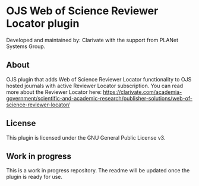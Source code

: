 # OJS Web of Science Reviewer Locator plugin
Developed and maintained by: Clarivate with the support from PLANet Systems Group.

## About
OJS plugin that adds Web of Science Reviewer Locator functionality to OJS hosted journals with active Reviewer Locator subscription. 
You can read more about the Reviewer Locator here: https://clarivate.com/academia-government/scientific-and-academic-research/publisher-solutions/web-of-science-reviewer-locator/

## License
This plugin is licensed under the GNU General Public License v3.

## Work in progress
This is a work in progress repository. The readme will be updated once the plugin is ready for use.
